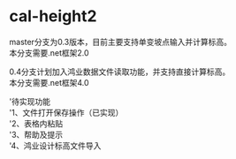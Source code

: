 # cal-height2  

master分支为0.3版本，目前主要支持单变坡点输入并计算标高。  
本分支需要.net框架2.0  

0.4分支计划加入鸿业数据文件读取功能，并支持直接计算标高。  
本分支需要.net框架4.0  

'待实现功能  
'1、文件打开保存操作（已实现）  
'2、表格内粘贴  
'3、帮助及提示  
'4、鸿业设计标高文件导入  

